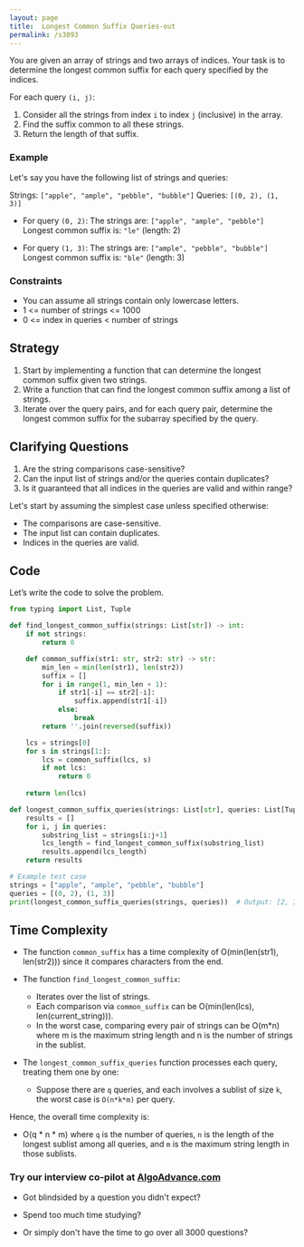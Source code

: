 ```yaml
---
layout: page
title:  Longest Common Suffix Queries-out
permalink: /s3093
---
```


You are given an array of strings and two arrays of indices. Your task is to determine the longest common suffix for each query specified by the indices. 

For each query `(i, j)`:

1. Consider all the strings from index `i` to index `j` (inclusive) in the array.
2. Find the suffix common to all these strings.
3. Return the length of that suffix.

### Example

Let's say you have the following list of strings and queries:

Strings: `["apple", "ample", "pebble", "bubble"]`
Queries: `[(0, 2), (1, 3)]`

- For query `(0, 2)`:
  The strings are: `["apple", "ample", "pebble"]`
  Longest common suffix is: `"le"` (length: 2)

- For query `(1, 3)`:
  The strings are: `["ample", "pebble", "bubble"]`
  Longest common suffix is: `"ble"` (length: 3)

### Constraints

- You can assume all strings contain only lowercase letters.
- 1 <= number of strings <= 1000
- 0 <= index in queries < number of strings

## Strategy
1. Start by implementing a function that can determine the longest common suffix given two strings.
2. Write a function that can find the longest common suffix among a list of strings.
3. Iterate over the query pairs, and for each query pair, determine the longest common suffix for the subarray specified by the query.

## Clarifying Questions

1. Are the string comparisons case-sensitive?
2. Can the input list of strings and/or the queries contain duplicates?
3. Is it guaranteed that all indices in the queries are valid and within range?

Let's start by assuming the simplest case unless specified otherwise: 
- The comparisons are case-sensitive.
- The input list can contain duplicates.
- Indices in the queries are valid.

## Code

Let’s write the code to solve the problem.

```python
from typing import List, Tuple

def find_longest_common_suffix(strings: List[str]) -> int:
    if not strings:
        return 0

    def common_suffix(str1: str, str2: str) -> str:
        min_len = min(len(str1), len(str2))
        suffix = []
        for i in range(1, min_len + 1):
            if str1[-i] == str2[-i]:
                suffix.append(str1[-i])
            else:
                break
        return ''.join(reversed(suffix))

    lcs = strings[0]
    for s in strings[1:]:
        lcs = common_suffix(lcs, s)
        if not lcs:
            return 0
    
    return len(lcs)

def longest_common_suffix_queries(strings: List[str], queries: List[Tuple[int, int]]) -> List[int]:
    results = []
    for i, j in queries:
        substring_list = strings[i:j+1]
        lcs_length = find_longest_common_suffix(substring_list)
        results.append(lcs_length)
    return results

# Example test case
strings = ["apple", "ample", "pebble", "bubble"]
queries = [(0, 2), (1, 3)]
print(longest_common_suffix_queries(strings, queries))  # Output: [2, 3]
```

## Time Complexity

- The function `common_suffix` has a time complexity of O(min(len(str1), len(str2))) since it compares characters from the end.
  
- The function `find_longest_common_suffix`:
  - Iterates over the list of strings.
  - Each comparison via `common_suffix` can be O(min(len(lcs), len(current_string))).
  - In the worst case, comparing every pair of strings can be O(m*n) where m is the maximum string length and n is the number of strings in the sublist.

- The `longest_common_suffix_queries` function processes each query, treating them one by one:
  - Suppose there are `q` queries, and each involves a sublist of size `k`, the worst case is `O(n*k*m)` per query.

Hence, the overall time complexity is:
- O(q * n * m) where `q` is the number of queries, `n` is the length of the longest sublist among all queries, and `m` is the maximum string length in those sublists.


### Try our interview co-pilot at [AlgoAdvance.com](https://algoAdvance.com)

- Got blindsided by a question you didn't expect?

- Spend too much time studying?

- Or simply don't have the time to go over all 3000 questions?

